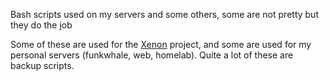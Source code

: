 Bash scripts used on my servers and some others, some are not pretty but they do the job

Some of these are used for the [Xenon](https://github.com/Xenon-Bot) project, and some are used for my personal servers (funkwhale, web, homelab). Quite a lot of these are backup scripts.
